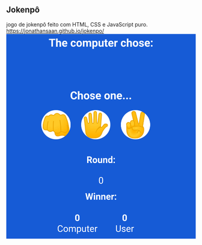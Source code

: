 ## Jokenpô 
jogo de jokenpô feito com HTML, CSS e JavaScript puro.
https://jonathansaan.github.io/jokenpo/
![](https://github.com/JonathanSaan/jokenpo/blob/04da0a13a8d265b3d0092fd2fcfb233368b7d405/Screenshot_2022-02-03-14-01-43-1-1.png)
